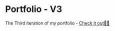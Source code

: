 # Portfolio - V3

The Third iteration of my portfolio - [Check it out🙌🏾](https://www.oluwatobisalawu.tech)
